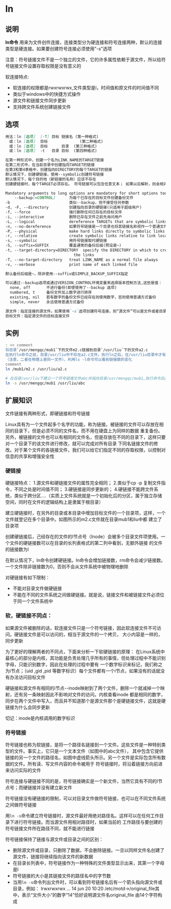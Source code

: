 # **ln**

## 说明

**ln命令** 用来为文件创件连接，连接类型分为硬连接和符号连接两种，默认的连接类型是硬连接。如果要创建符号连接必须使用"-s"选项

注意：符号链接文件不是一个独立的文件，它的许多属性依赖于源文件，所以给符号链接文件设置存取权限是没有意义的

软连接特点:

* 软连接的权限都是rwxrwxrwx,文件类型是l，时间值和原文件的时间值不同
* 类似于windows中的快捷方式操作
* 源文件和链接文件同步更新
* 支持跨文件系统创建链接文件

## 选项

```markdown
用法：ln [选项]  [-T] 目标 链接名	(第一种格式)
　或：ln [选项]  目标		        (第二种格式)
　或：ln [选项]  目标      目录	(第三种格式)
　或：ln [选项]  -t   目录 目标	(第四种格式)

在第一种形式中，创建一个名为LINK_NAME的TARGET链接
在第二形式中，在当前目录中创建指向TARGET的链接
在第3和第4表格中，创建指向DIRECTORY的每个TARGET的链接
默认情况下，创建硬链接，使用--symbolic创建符号链接
默认情况下，每个目的地（新链接的名称）应该不存在
创建硬链接时，每个TARGET必须存在。 符号链接可以包含任意文本； 如果以后解析，则会相对于其父目录解释相对链接

Mandatory arguments to long options are mandatory for short options too.
    --backup[=CONTROL]	    为每个已存在的目标文件创建备份文件
-b				            类似--backup，但不接受任何参数
-d, -F, --directory		    创建指向目录的硬链接(只适用于超级用户)
-f, --force			        强行删除任何已存在的目标文件
-i, --interactive           删除已存在文件之前先询问用户
-L, --logical               dereference TARGETs that are symbolic links
-n, --no-dereference        如果符号链接是一个目录也将其链接名称视作一个普通文件
-P, --physical              make hard links directly to symbolic links
-r, --relative              create symbolic links relative to link location
-s, --symbolic              用符号链接取代硬链接
-S, --suffix=SUFFIX         覆盖通常的备份后缀(预设是~)
-t, --target-directory=DIRECTORY  specify the DIRECTORY in which to create
                              the links
-T, --no-target-directory   treat LINK_NAME as a normal file always
-v, --verbose               print name of each linked file

默认备份后缀是~，除非使用--suffix或SIMPLE_BACKUP_SUFFIX指定

可以通过--backup选项或通过VERSION_CONTROL环境变量来选择版本控制方法,这些是值：
  none, off       不进行备份(即使使用了--backup 选项)
  numbered, t     备份文件加上数字进行排序
  existing, nil   若有数字的备份文件已经存在则使用数字，否则使用普通方式备份
  simple, never   永远使用普通方式备份

源文件：指定连接的源文件。如果使用`-s`选项创建符号连接，则“源文件”可以是文件或者目录。创建硬连接时，则“源文件”参数只能是文件
目标文件：指定源文件的目标连接文件
```

## 实例

```bash
: << comment
将目录`/usr/mengqc/mub1`下的文件m2.c链接到目录`/usr/liu`下的文件a2.c
在执行ln命令之前，目录/usr/liu中不存在a2.c文件。执行ln之后，在/usr/liu目录中才有a2.c，表明m2.c和a2.c链接起来
（注意，二者在物理上是同一文件），利用ls -l命令可以看到链接数的变化
comment
ln /mub1/m2.c /usr/liu/a2.c

# 在目录/usr/liu下建立一个符号链接文件abc并指向目录/usr/mengqc/mub1,执行命令后/usr/mengqc/mub1代表的路径将存放在/usr/liu/abc文件中
ln -s /usr/mengqc/mub1 /usr/liu/abc

```


## 扩展知识  

文件链接有两种形式，即硬链接和符号链接

Linux具有为一个文件起多个名字的功能，称为链接。被链接的文件可以存放在相同的目录下，但是必须不同的文件名，而不用在硬盘上为同样的数据
重复备份。另外，被链接的文件也可以有相同的文件名，但是存放在不同的目录下，这样只要对一个目录下的该文件进行修改，就可以完成对所有目录
下同名链接文件的修改。对于某个文件的各链接文件，我们可以给它们指定不同的存取权限，以控制对信息的共享和增强安全性

### 硬链接

硬链接特点：
1.源文件和硬链接文件的属性完全相同；
2.类似于cp -p 复制文件指令，不同之处是时间值不同；
3.硬链接是同步更新的；
4.硬链接不能跨文件系统，类似于跨分区....（实质上文件系统就是一个初始化后的分区，属于独立存储空间，同时在文件的逻辑结构上是隶属于根目录）

建立硬链接时，在另外的目录或本目录中增加目标文件的一个目录项，这样，一个文件就登记在多个目录中。如图所示的m2.c文件就在目录mub1和liu中都
建立了目录项

创建硬链接后，己经存在的文件的I节点号（Inode）会被多个目录文件项使用。一个文件的硬链接数可以在目录的长列表格式的第二列中看到，无额外链接
的文件的链接数为l

在默认情况下，ln命令创建硬链接。ln命令会增加链接数，rm命令会减少链接数。一个文件除非链接数为0，否则不会从文件系统中被物理地删除

对硬链接有如下限制：

*   不能对目录文件做硬链接
*   不能在不同的文件系统之间做硬链接。就是说，链接文件和被链接文件必须位于同一个文件系统中

### 软，硬链接不同点：

如果源文件被删除的话，软连接文件只是一个符号链接，因此软连接文件不可访问。硬链接文件是可以访问的，相当于源文件的一个拷贝，
大小内容是一样的，同步更新

为了更好的理解两者的不同点，下面来分析一下软硬链接的原理：
在Linux系统中最核心的部分是内核，其功能是负责处理几乎所有的事情，但处理过程中不能识别字母，只能识别数字，因此在处理的过程中要有
一个数字标识来标记，我们称之为i节点；（uid ,gid ,pid 等数字标识）每个文件都有一个i节点，如果没有的话就没有办法访问目标文件

硬链接和源文件有相同的i节点--inode映射到了两个文件，删除一个就减掉一个映射，还有另一条映射因此不影响对文件的访问。内核查看inode
都是相同的数字，同步在两个文件中写入，而且并不知道那个是源文件那个是硬链接文件，这就是硬链接为什么会同步更新

切记：inode是内核调用的数字标识

### 符号链接  

符号链接也称为软链接，是将一个路径名链接到一个文件。这些文件是一种特别类型的文件。事实上，它只是一个文本文件（如图中的abc文件），
其中包含它提供链接的另一个文件的路径名，如图中虚线箭头所示。另一个文件是实际包含所有数据的文件。所有读、写文件内容的命令被用于
符号链接时，将沿着链接方向前进来访问实际的文件

符号连接与硬链接不同的是，符号链接确实是一个新文件，当然它具有不同的I节点号；而硬链接并没有建立新文件

符号链接没有硬链接的限制，可以对目录文件做符号链接，也可以在不同文件系统之间做符号链接

用`ln -s`命令建立符号链接时，源文件最好用绝对路径名。这样可以在任何工作目录下进行符号链接。而当源文件用相对路径时，如果当前的
工作路径与要创建的符号链接文件所在路径不同，就不能进行链接

符号链接保持了链接与源文件或目录之间的区别：

*   删除源文件或目录，只删除了数据，不会删除链接。一旦以同样文件名创建了源文件，链接将继续指向该文件的新数据
*   在目录长列表中，符号链接作为一种特殊的文件类型显示出来，其第一个字母是l
*   符号链接的大小是其链接文件的路径名中的字节数
*   当用`ln -s`命令列出文件时，可以看到符号链接名后有一个箭头指向源文件或目录，例如：
    lrwxrwxrwx … 14 jun 20 10:20 /etc/motd->/original_file其中，表示“文件大小”的数字“14”恰好说明源文件名original_file
    由14个字符构成



